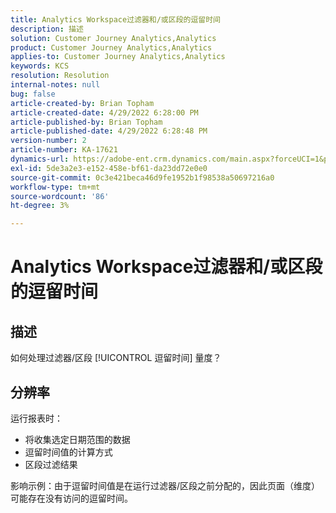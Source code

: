 ```yaml
---
title: Analytics Workspace过滤器和/或区段的逗留时间
description: 描述
solution: Customer Journey Analytics,Analytics
product: Customer Journey Analytics,Analytics
applies-to: Customer Journey Analytics,Analytics
keywords: KCS
resolution: Resolution
internal-notes: null
bug: false
article-created-by: Brian Topham
article-created-date: 4/29/2022 6:28:00 PM
article-published-by: Brian Topham
article-published-date: 4/29/2022 6:28:48 PM
version-number: 2
article-number: KA-17621
dynamics-url: https://adobe-ent.crm.dynamics.com/main.aspx?forceUCI=1&pagetype=entityrecord&etn=knowledgearticle&id=6bd99d18-eac7-ec11-a7b6-0022480a10ee
exl-id: 5de3a2e3-e152-458e-bf61-da23dd72e0e0
source-git-commit: 0c3e421beca46d9fe1952b1f98538a50697216a0
workflow-type: tm+mt
source-wordcount: '86'
ht-degree: 3%

---
```


# Analytics Workspace过滤器和/或区段的逗留时间

## 描述

如何处理过滤器/区段 [!UICONTROL 逗留时间] 量度？

## 分辨率


运行报表时：

- 将收集选定日期范围的数据
- 逗留时间值的计算方式
- 区段过滤结果


影响示例：由于逗留时间值是在运行过滤器/区段之前分配的，因此页面（维度）可能存在没有访问的逗留时间。
